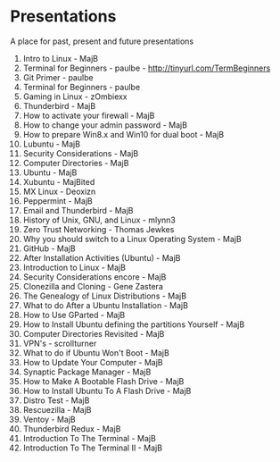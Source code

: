 # Presentations
A place for past, present and future presentations

01.  Intro to Linux - MajB
02.  Terminal for Beginners - paulbe
	- http://tinyurl.com/TermBeginners
03.  Git Primer - paulbe
04.  Terminal for Beginners - paulbe
05.  Gaming in Linux - zOmbiexx
06.  Thunderbird - MajB
07.  How to activate your firewall - MajB
08.  How to change your admin password - MajB
09.  How to prepare Win8.x and Win10 for dual boot - MajB
10.  Lubuntu - MajB
11.  Security Considerations - MajB
12.  Computer Directories - MajB
13.  Ubuntu - MajB
14.  Xubuntu - MajBited
15.  MX Linux - Deoxizn
16.  Peppermint - MajB
17.  Email and Thunderbird - MajB
18.  History of Unix, GNU, and Linux - mlynn3
19.  Zero Trust Networking - Thomas Jewkes
20.  Why you should switch to a Linux Operating System - MajB
21.  GitHub - MajB
22.  After Installation Activities (Ubuntu) - MajB
23.  Introduction to Linux - MajB
24.  Security Considerations encore - MajB
25.  Clonezilla and Cloning - Gene Zastera
26.  The Genealogy of Linux Distributions - MajB
27.  What to do After a Ubuntu Installation - MajB
28.  How to Use GParted - MajB
29.  How to Install Ubuntu defining the partitions Yourself - MajB
30.  Computer Directories Revisited - MajB
31.  VPN's - scrollturner
32.  What to do if Ubuntu Won't Boot - MajB
33.  How to Update Your Computer - MajB
34.  Synaptic Package Manager - MajB
35.  How to Make A Bootable Flash Drive - MajB
36.  How to Install Ubuntu To A Flash Drive - MajB
37.  Distro Test - MajB
38.  Rescuezilla - MajB
39.  Ventoy - MajB
40.  Thunderbird Redux - MajB
41.  Introduction To The Terminal - MajB
42.  Introduction To The Terminal II - MajB
